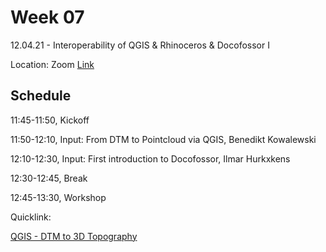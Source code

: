 # Week 07

12.04.21 - Interoperability of QGIS & Rhinoceros & Docofossor I  
  
Location: Zoom [Link](https://ethz.zoom.us/j/6441009741)

## Schedule
11:45-11:50, Kickoff 

11:50-12:10, Input: From DTM to Pointcloud via QGIS, Benedikt Kowalewski

12:10-12:30, Input: First introduction to Docofossor, Ilmar Hurkxkens

12:30-12:45, Break

12:45-13:30, Workshop  
  
Quicklink:  

[QGIS - DTM to 3D Topography](/main/11_QGIS_Topography.md)
